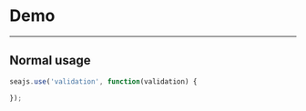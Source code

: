# Demo

---

## Normal usage

````javascript
seajs.use('validation', function(validation) {

});
````
